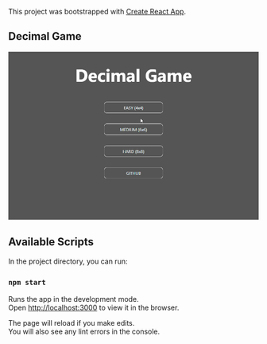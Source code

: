 This project was bootstrapped with [Create React App](https://github.com/facebook/create-react-app).


## Decimal Game

![](https://raw.githubusercontent.com/bilalkocak/DecimalGame/master/ScreenShot/Easy.gif)


## Available Scripts

In the project directory, you can run:

### `npm start`

Runs the app in the development mode.<br>
Open [http://localhost:3000](http://localhost:3000) to view it in the browser.

The page will reload if you make edits.<br>
You will also see any lint errors in the console.



